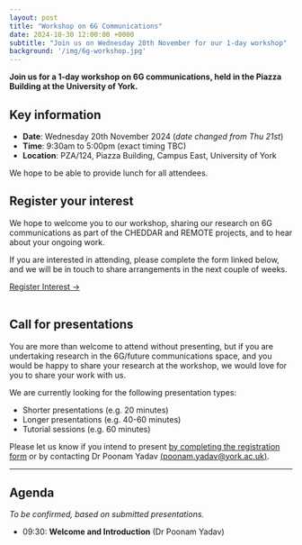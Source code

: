 ```yaml
---
layout: post
title: "Workshop on 6G Communications"
date: 2024-10-30 12:00:00 +0000
subtitle: "Join us on Wednesday 20th November for our 1-day workshop"
background: '/img/6g-workshop.jpg'
---
```


**Join us for a 1-day workshop on 6G communications, held in the Piazza Building at the University of York.**

## Key information

* **Date**: Wednesday 20th November 2024 (*date changed from Thu 21st*)
* **Time**: 9:30am to 5:00pm (exact timing TBC)
* **Location**: PZA/124, Piazza Building, Campus East, University of York

We hope to be able to provide lunch for all attendees.

## Register your interest

We hope to welcome you to our workshop, sharing our research on 6G communications as part of the CHEDDAR and REMOTE projects, and to hear about your ongoing work.

If you are interested in attending, please complete the form linked below, and we will be in touch to share arrangements in the next couple of weeks.

<div class="clearfix">
    <a class="btn btn-primary float-left" href="https://forms.gle/Q7Df6Q1bFtTW7ciP9" target="_blank">Register Interest &rarr;</a>
</div>

<br />

## Call for presentations

You are more than welcome to attend without presenting, but if you are undertaking research in the 6G/future communications space, and you would be happy to share your research at the workshop, we would love for you to share your work with us.

We are currently looking for the following presentation types:

* Shorter presentations (e.g. 20 minutes)
* Longer presentations (e.g. 40-60 minutes)
* Tutorial sessions (e.g. 60 minutes)

Please let us know if you intend to present [by completing the registration form](https://forms.gle/Q7Df6Q1bFtTW7ciP9) or by contacting Dr Poonam Yadav [(poonam.yadav@york.ac.uk)](mailto:poonam.yadav@york.ac.uk).

---

## Agenda

*To be confirmed, based on submitted presentations.*

* 09:30: **Welcome and Introduction** (Dr Poonam Yadav)